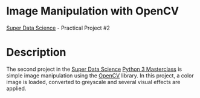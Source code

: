 # Image Manipulation with OpenCV
[Super Data Science](https://www.superdatascience.com) - Practical Project #2

# Description
The second project in the [Super Data Science](https://www.superdatascience.com) [Python 3 Masterclass](https://www.superdatascience.com/courses/python-3-programming-beginner-to-pro-masterclass) is simple image manipulation using the [OpenCV](https://opencv.org/) library. In this project, a color image is loaded, converted to greyscale and several visual effects are applied.